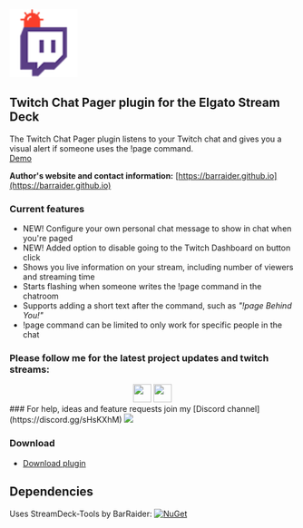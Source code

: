 <img src="https://github.com/BarRaider/streamdeck-chatpager/blob/master/_images/chatpage.png" height="120" width="120"/> 

## Twitch Chat Pager plugin for the Elgato Stream Deck

The Twitch Chat Pager plugin listens to your Twitch chat and gives you a visual alert if someone uses the !page command.  
[Demo](https://streamable.com/1wxjh)

**Author's website and contact information:** [https://barraider.github.io](https://barraider.github.io)

### Current features
- NEW! Configure your own personal chat message to show in chat when you're paged
- NEW! Added option to disable going to the Twitch Dashboard on button click
- Shows you live information on your stream, including number of viewers and streaming time
- Starts flashing when someone writes the !page command in the chatroom
- Supports adding a short text after the command, such as *"!page Behind You!"*
- !page command can be limited to only work for specific people in the chat

### Please follow me for the latest project updates and twitch streams:  
<div align="center">
<a href="https://www.twitch.tv/barraider/" alt="@BarRaider"><img src="/images/twitch.png" height="32" width="32"/></a> 
<a href="https://twitter.com/realBarRaider" alt="@realBarRaider"><img src="/images/brtwit.png" height="32" width="32"/></a> 
</div>
### For help, ideas and feature requests join my [Discord channel](https://discord.gg/sHsKXhM) <a href="https://discord.gg/sHsKXhM"><img src="/images/discord.png" class="discord-img"></a>

### Download

* [Download plugin](https://barraider.github.io/utils/com.barraider.chatpager.streamDeckPlugin)

## Dependencies
Uses StreamDeck-Tools by BarRaider: [![NuGet](https://img.shields.io/nuget/v/streamdeck-tools.svg?style=flat)](https://www.nuget.org/packages/streamdeck-tools)
